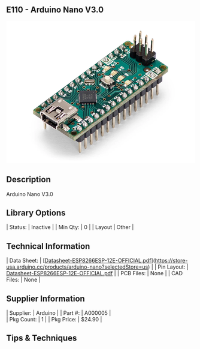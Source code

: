 ## E110 - Arduino Nano V3.0


![image](CAD/E110/image.png)

## Description    

Arduino Nano V3.0

## Library Options

| Status: | Inactive |
| Min Qty: | 0 |
| Layout | Other | 

## Technical Information

| Data Sheet: | [[Datasheet-ESP8266ESP-12E-OFFICIAL.pdf](https://www.etechnophiles.com/wp-content/uploads/2021/11/Datasheet-ESP8266ESP-12E-OFFICIAL.pdf)](https://store-usa.arduino.cc/products/arduino-nano?selectedStore=us) |
| Pin Layout: | [Datasheet-ESP8266ESP-12E-OFFICIAL.pdf](https://www.etechnophiles.com/wp-content/uploads/2021/11/Datasheet-ESP8266ESP-12E-OFFICIAL.pdf) |
| PCB Files: | None |
| CAD Files: | None |

## Supplier Information

| Supplier: | Arduino |
| Part #: | A000005 |         
| Pkg Count: | 1 |
| Pkg Price: | $24.90 |

## Tips & Techniques


